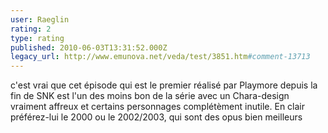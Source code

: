 ```yaml
---
user: Raeglin
rating: 2
type: rating
published: 2010-06-03T13:31:52.000Z
legacy_url: http://www.emunova.net/veda/test/3851.htm#comment-13713
---
```

c'est vrai que cet épisode qui est le premier réalisé par Playmore depuis la fin de SNK est l'un des moins bon de la série avec un Chara-design vraiment affreux et certains personnages complétèment inutile. En clair préférez-lui le 2000 ou le 2002/2003, qui sont des opus bien meilleurs